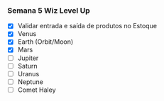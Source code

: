 ### Semana 5 Wiz Level Up

- [x] Validar entrada e saída de produtos no Estoque
- [x] Venus
- [x] Earth (Orbit/Moon)
- [x] Mars
- [ ] Jupiter
- [ ] Saturn
- [ ] Uranus
- [ ] Neptune
- [ ] Comet Haley
